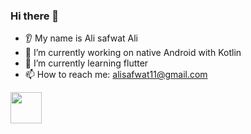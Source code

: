 ### Hi there 👋
* 👂 My name is Ali safwat Ali
* 🔭 I’m currently working on native Android with Kotlin
* 🌱 I’m currently learning flutter 
* 📫 How to reach me: alisafwat11@gmail.com
<a href="[linkedin.com/in/ali-safwat-1801a1222](https://www.linkedin.com/in/ali-safwat-1801a1222?original_referer=)">
  <img height="50" src="https://user-images.githubusercontent.com/46517096/166974368-9798f39f-1f46-499c-b14e-81f0a3f83a06.png"/>
</a>
